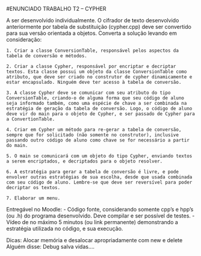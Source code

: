 #ENUNCIADO TRABALHO T2 – CYPHER

A ser desenvolvido individualmente.
O cifrador de texto desenvolvido anteriormente por tabela de substituição (cypher.cpp) deve ser convertido para sua versão orientada a objetos.
Converta a solução levando em consideração:

    1. Criar a classe ConversionTable, responsável pelos aspectos da tabela de conversão e métodos.

    2. Criar a classe Cypher, responsável por encriptar e decriptar textos. Esta classe possui um objeto da classe ConversionTable como atributo, que deve ser criado no construtor de cypher dinamicamente e estar encapsulado. Ninguém deve ter acesso à tabela de conversão.

    3. A classe Cypher deve se comunicar com seu atributo do tipo ConversionTable, criando-o de alguma forma que seu código de aluno seja informado também, como uma espécie de chave a ser combinada na estratégia de geração da tabela de conversão. Logo, o código de aluno deve vir do main para o objeto de Cypher, e ser passado de Cypher para a ConvertionTable.

    4. Criar em Cypher um método para re-gerar a tabela de conversão, sempre que for solicitado (não somente no construtor), inclusive passando outro código de aluno como chave se for necessário a partir do main.

    5. O main se comunicará com um objeto do tipo Cypher, enviando textos a serem encriptados, e decriptados para o objeto resolver.

    6. A estratégia para gerar a tabela de conversão é livre, e pode envolver outras estratégias de sua escolha, desde que usada combinada com seu código de aluno. Lembre-se que deve ser reversível para poder decriptar os textos.
    
    7. Elaborar um menu.

Entregável no Moodle:
    - Código fonte, considerando somente cpp’s e hpp’s (ou .h) do programa desenvolvido. Deve compilar e ser possível de testes.
    - Vídeo de no máximo 5 minutos (ou link permanente) demonstrando a estratégia utilizada no código, e sua execução.

Dicas:
    Alocar memória e desalocar apropriadamente com new e delete
    Alguém disse: Debug salva vidas….